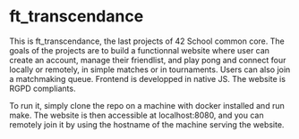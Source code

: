 # ft_transcendance

This is ft_transcendance, the last projects of 42 School common core. The goals of the projects are to build a functionnal website where user can create an account, manage their friendlist, and play pong and connect four locally or remotely, in simple matches or in tournaments. Users can also join a matchmaking queue. Frontend is developped in native JS. The website is RGPD compliants.

To run it, simply clone the repo on a machine with docker installed and run make. The website is then accessible at localhost:8080, and you can remotely join it by using the hostname of the machine serving the website.
